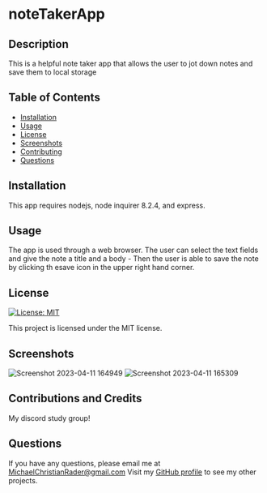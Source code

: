 # noteTakerApp

## Description
  
  This is a helpful note taker app that allows the user to jot down notes and save them to local storage

## Table of Contents
* [Installation](#installation)
* [Usage](#usage)
* [License](#license)
* [Screenshots](#screenshots)
* [Contributing](#contributing)
* [Questions](#questions)
  
## Installation
  
  This app requires nodejs, node inquirer 8.2.4, and express.

## Usage

  The app is used through a web browser. The user can select the text fields and give the note a title and a body - Then the user is able to save the note by clicking th esave icon in the upper right hand corner.

## License

  [![License: MIT](https://img.shields.io/badge/License-MIT-blue.svg)](https://opensource.org/licenses/MIT)
  
  This project is licensed under the MIT license.

## Screenshots
 ![Screenshot 2023-04-11 164949](https://user-images.githubusercontent.com/126362926/231312951-352279f6-0bb1-4b07-a6e4-45bf27f4f283.png)
![Screenshot 2023-04-11 165309](https://user-images.githubusercontent.com/126362926/231312954-a3e168c2-2094-4497-89f9-0f0e7ee82803.png)


## Contributions and Credits

  My discord study group!

## Questions

  If you have any questions, please email me at MichaelChristianRader@gmail.com Visit my [GitHub profile](https://github.com/Michrira) to see my other projects.

